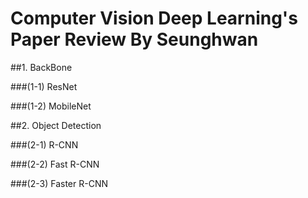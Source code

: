 Computer Vision Deep Learning's Paper Review By Seunghwan
=============

##1. BackBone

###(1-1) ResNet

###(1-2) MobileNet

##2. Object Detection

###(2-1) R-CNN

###(2-2) Fast R-CNN

###(2-3) Faster R-CNN
